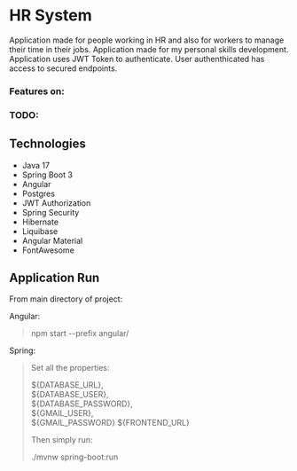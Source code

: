 # HR System
Application made for people working in HR and also for workers to manage their time
in their jobs.
Application made for my personal skills development.  
Application uses JWT Token to authenticate.
User authenthicated has access to secured endpoints.

### Features on:

### TODO:

## Technologies
* Java 17
* Spring Boot 3
* Angular
* Postgres
* JWT Authorization
* Spring Security
* Hibernate
* Liquibase
* Angular Material
* FontAwesome

## Application Run
From main directory of project:

Angular:
> npm start --prefix angular/


Spring:

>
> Set all the properties:
>
> ${DATABASE_URL},  
> ${DATABASE_USER},  
> ${DATABASE_PASSWORD},   
> ${GMAIL_USER},  
> ${GMAIL_PASSWORD}
> ${FRONTEND_URL}  
> 
> Then simply run: 
>
>./mvnw spring-boot:run
